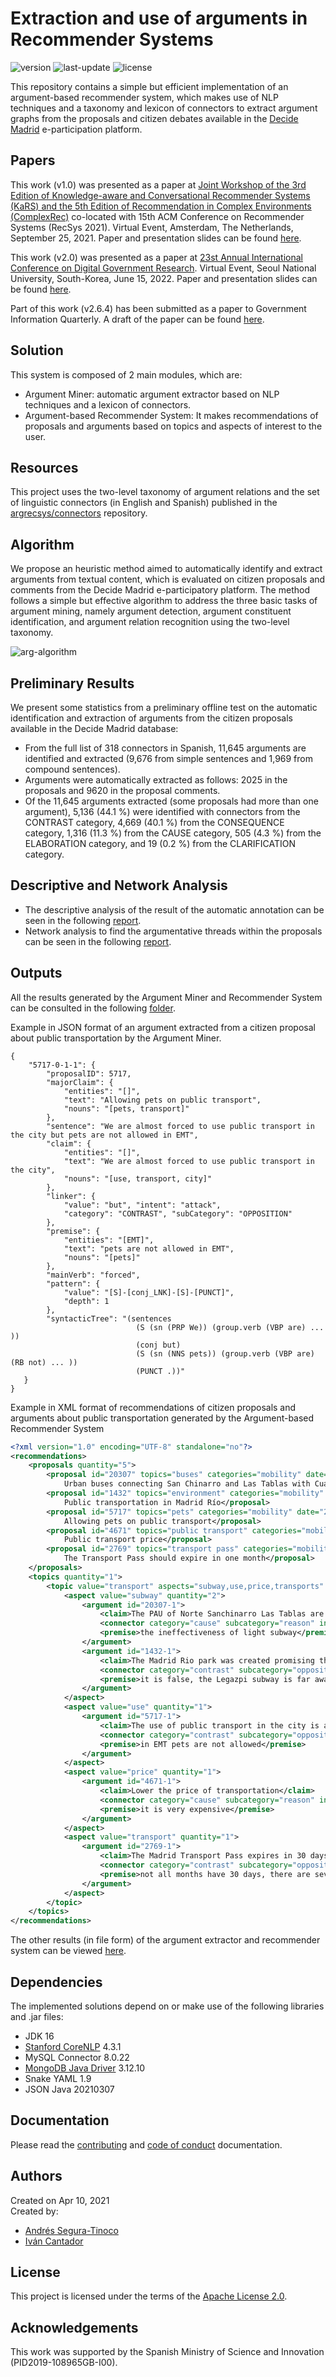 # Extraction and use of arguments in Recommender Systems
![version](https://img.shields.io/badge/version-2.6.4-blue)
![last-update](https://img.shields.io/badge/last_update-10/25/2023-orange)
![license](https://img.shields.io/badge/license-Apache_2.0-brightgreen)

This repository contains a simple but efficient implementation of an argument-based recommender system, which makes use of NLP techniques and a taxonomy and lexicon of connectors to extract argument graphs from the proposals and citizen debates available in the <a href="https://decide.madrid.es/" target="_blank">Decide Madrid</a> e-participation platform.

## Papers
This work (v1.0) was presented as a paper at <a href="http://ceur-ws.org/Vol-2960/">Joint Workshop of the 3rd Edition of Knowledge-aware and Conversational Recommender Systems (KaRS) and the 5th Edition of Recommendation in Complex Environments (ComplexRec)</a> co-located with 15th ACM Conference on Recommender Systems (RecSys 2021). Virtual Event, Amsterdam, The Netherlands, September 25, 2021. Paper and presentation slides can be found <a href="https://github.com/argrecsys/arg-miner/tree/main/papers/recsys21">here</a>.

This work (v2.0) was presented as a paper at <a href="https://dgsociety.org/dgo-2022/">23st Annual International Conference on Digital Government Research</a>. Virtual Event, Seoul National University, South-Korea, June 15, 2022. Paper and presentation slides can be found <a href="https://github.com/argrecsys/arg-miner/tree/main/papers/dgo22">here</a>.

Part of this work (v2.6.4) has been submitted as a paper to Government Information Quarterly. A draft of the paper can be found <a href="https://github.com/argrecsys/arg-miner/tree/main/papers/giq23">here</a>.

## Solution
This system is composed of 2 main modules, which are:
- Argument Miner: automatic argument extractor based on NLP techniques and a lexicon of connectors.
- Argument-based Recommender System: It makes recommendations of proposals and arguments based on topics and aspects of interest to the user.

## Resources
This project uses the two-level taxonomy of argument relations and the set of linguistic connectors (in English and Spanish) published in the <a href="https://github.com/argrecsys/connectors" target="_blank">argrecsys/connectors</a> repository.

## Algorithm
We propose an heuristic method aimed to automatically identify and extract arguments from textual content, which is evaluated on citizen proposals and comments from the Decide Madrid e-participatory platform. The method follows a simple but effective algorithm to address the three basic tasks of argument mining, namely argument detection, argument constituent identification, and argument relation recognition using the two-level taxonomy.

![arg-algorithm](https://raw.githubusercontent.com/argrecsys/arg-miner/main/images/algorithm.png)

## Preliminary Results
We present some statistics from a preliminary offline test on the automatic identification and extraction of arguments from the citizen proposals available in the Decide Madrid database:
- From the full list of 318 connectors in Spanish, 11,645 arguments are identified and extracted (9,676 from simple sentences and 1,969 from compound sentences).
- Arguments were automatically extracted as follows: 2025 in the proposals and 9620 in the proposal comments.
- Of the 11,645 arguments extracted (some proposals had more than one argument), 5,136 (44.1 %) were identified with connectors from the CONTRAST category, 4,669 (40.1 %) from the CONSEQUENCE category, 1,316 (11.3 %) from the CAUSE category, 505 (4.3 %) from the ELABORATION category, 
and 19 (0.2 %) from the CLARIFICATION category.

## Descriptive and Network Analysis
- The descriptive analysis of the result of the automatic annotation can be seen in the following <a href="https://argrecsys.github.io/arg-miner/analysis/DataAnalysis.html" target="_blank">report</a>.
- Network analysis to find the argumentative threads within the proposals can be seen in the following <a href="https://argrecsys.github.io/arg-miner/analysis/NetworkAnalysis.html" target="_blank">report</a>.

## Outputs
All the results generated by the Argument Miner and Recommender System can be consulted in the following <a href="https://github.com/argrecsys/arg-miner/tree/main/results">folder</a>.

Example in JSON format of an argument extracted from a citizen proposal about public transportation by the Argument Miner.

```jsonc
{
    "5717-0-1-1": {
        "proposalID": 5717,
        "majorClaim": {
            "entities": "[]",
            "text": "Allowing pets on public transport",
            "nouns": "[pets, transport]"
        },
        "sentence": "We are almost forced to use public transport in the city but pets are not allowed in EMT",
        "claim": {
            "entities": "[]",
            "text": "We are almost forced to use public transport in the city",
            "nouns": "[use, transport, city]"
        },
        "linker": {
            "value": "but", "intent": "attack",
            "category": "CONTRAST", "subCategory": "OPPOSITION"
        },
        "premise": {
            "entities": "[EMT]",
            "text": "pets are not allowed in EMT",
            "nouns": "[pets]"
        },
        "mainVerb": "forced",
        "pattern": {
            "value": "[S]-[conj_LNK]-[S]-[PUNCT]",
            "depth": 1
        },
        "syntacticTree": "(sentences 
                            (S (sn (PRP We)) (group.verb (VBP are) ... ))
                            (conj but)
                            (S (sn (NNS pets)) (group.verb (VBP are) (RB not) ... ))
                            (PUNCT .))"
   }
}
```

Example in XML format of recommendations of citizen proposals and arguments about public transportation generated by the Argument-based Recommender System

```xml
<?xml version="1.0" encoding="UTF-8" standalone="no"?>
<recommendations>
    <proposals quantity="5">
        <proposal id="20307" topics="buses" categories="mobility" date="2017-12-10" districts="Tetuán">
            Urban buses connecting San Chinarro and Las Tablas with Cuatro Caminos</proposal>
        <proposal id="1432" topics="environment" categories="mobility" date="2015-09-18" districts="city">
            Public transportation in Madrid Río</proposal>
        <proposal id="5717" topics="pets" categories="mobility" date="2015-11-18" districts="city">
            Allowing pets on public transport</proposal>
        <proposal id="4671" topics="public transport" categories="mobility" date="2015-11-05" districts="city">
            Public transport price</proposal>
        <proposal id="2769" topics="transport pass" categories="mobility" date="2015-10-07" districts="city">
            The Transport Pass should expire in one month</proposal>
    </proposals>
    <topics quantity="1">
        <topic value="transport" aspects="subway,use,price,transports" quantity="4">
            <aspect value="subway" quantity="2">
                <argument id="20307-1">
                    <claim>The PAU of Norte Sanchinarro Las Tablas are poorly served by public transport</claim>
                    <connector category="cause" subcategory="reason" intent="support">due to</connector>
                    <premise>the ineffectiveness of light subway</premise>
                </argument>
                <argument id="1432-1">
                    <claim>The Madrid Rio park was created promising that public transport would reach there</claim>
                    <connector category="contrast" subcategory="opposition" intent="attack">but</connector>
                    <premise>it is false, the Legazpi subway is far away and buses are non-existent</premise>
                </argument>
            </aspect>
            <aspect value="use" quantity="1">
                <argument id="5717-1">
                    <claim>The use of public transport in the city is almost forced</claim>
                    <connector category="contrast" subcategory="opposition" intent="attack">but</connector>
                    <premise>in EMT pets are not allowed</premise>
                </argument>
            </aspect>
            <aspect value="price" quantity="1">
                <argument id="4671-1">
                    <claim>Lower the price of transportation</claim>
                    <connector category="cause" subcategory="reason" intent="support">because</connector>
                    <premise>it is very expensive</premise>
                </argument>
            </aspect>
            <aspect value="transport" quantity="1">
                <argument id="2769-1">
                    <claim>The Madrid Transport Pass expires in 30 days</claim>
                    <connector category="contrast" subcategory="opposition" intent="attack">but</connector>
                    <premise>not all months have 30 days, there are several months that have 31 days</premise>
                </argument>
            </aspect>
        </topic>
    </topics>
</recommendations>
```

The other results (in file form) of the argument extractor and recommender system can be viewed <a href="https://github.com/argrecsys/arg-miner/tree/main/results">here</a>.

## Dependencies
The implemented solutions depend on or make use of the following libraries and .jar files:
- JDK 16
- <a href="https://stanfordnlp.github.io/CoreNLP/" target="_blank">Stanford CoreNLP</a> 4.3.1
- MySQL Connector 8.0.22
- <a href="https://mongodb.github.io/mongo-java-driver/" target="_blank">MongoDB Java Driver</a> 3.12.10
- Snake YAML 1.9
- JSON Java 20210307

## Documentation
Please read the [contributing](https://github.com/argrecsys/arg-miner/blob/main/docs/CONTRIBUTING.md) and [code of conduct](https://github.com/argrecsys/arg-miner/blob/main/docs/CODE_OF_CONDUCT.md) documentation.

## Authors
Created on Apr 10, 2021  
Created by:
- <a href="https://github.com/ansegura7" target="_blank">Andrés Segura-Tinoco</a>
- <a href="http://arantxa.ii.uam.es/~cantador/" target="_blank">Iv&aacute;n Cantador</a>

## License
This project is licensed under the terms of the <a href="https://github.com/argrecsys/arg-miner/blob/main/LICENSE">Apache License 2.0</a>.

## Acknowledgements
This work was supported by the Spanish Ministry of Science and Innovation (PID2019-108965GB-I00).
